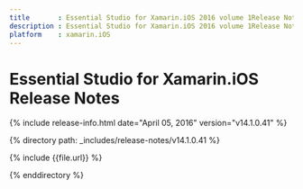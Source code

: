 ```yaml
---
title       : Essential Studio for Xamarin.iOS 2016 volume 1Release Notes
description : Essential Studio for Xamarin.iOS 2016 volume 1Release Notes
platform    : xamarin.iOS
---
```


# Essential Studio for Xamarin.iOS Release Notes

{% include release-info.html date="April 05, 2016" version="v14.1.0.41" %} 

{% directory path: _includes/release-notes/v14.1.0.41 %}

{% include {{file.url}} %}

{% enddirectory %}
